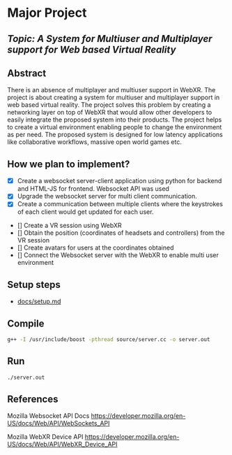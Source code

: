 # Major Project

## _Topic: A System for Multiuser and Multiplayer support for Web based Virtual Reality_

## Abstract

There is an absence of multiplayer and multiuser support in WebXR. The project is about creating a system for multiuser and multiplayer support in web based virtual reality. The project solves this problem by creating a networking layer on top of WebXR that would allow other developers to easily integrate the proposed system into their products. The project helps to create a virtual environment enabling people to change the environment as per need. The proposed system is designed for low latency applications like collaborative workflows, massive open world games etc.

## How we plan to implement?

- [x] Create a websocket server-client application using python for backend and HTML-JS for frontend. Websocket API was used
- [x] Upgrade the websocket server for multi client communication.
- [x] Create a communication between multiple clients where the keystrokes of each client would get updated for each user.
- [] Create a VR session using WebXR
- [] Obtain the position (coordinates of headsets and controllers) from the VR session
- [] Create avatars for users at the coordinates obtained
- [] Connect the Websocket server with the WebXR to enable multi user environment

## Setup steps

- [docs/setup.md](./docs/setup.md)

## Compile

```sh
g++ -I /usr/include/boost -pthread source/server.cc -o server.out
```

## Run

```sh
./server.out
```

## References

Mozilla Websocket API Docs
https://developer.mozilla.org/en-US/docs/Web/API/WebSockets_API

Mozilla WebXR Device API
https://developer.mozilla.org/en-US/docs/Web/API/WebXR_Device_API
